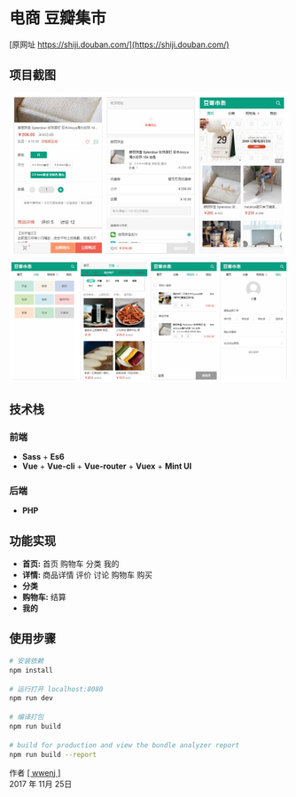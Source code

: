 # 电商 豆瓣集市

 [原网址 https://shiji.douban.com/](https://shiji.douban.com/)
## 项目截图

![预览截图](https://github.com/wwenj/dou-ban/blob/dev/Screenshots/md1.jpg)
![预览截图](https://github.com/wwenj/dou-ban/blob/dev/Screenshots/md2.jpg)

## 技术栈
### 前端
  * **Sass** + **Es6**
  * **Vue** + **Vue-cli** + **Vue-router** + **Vuex** + **Mint UI**
### 后端
* **PHP**
## 功能实现
* **首页:** 首页 购物车 分类 我的
* **详情:** 商品详情 评价 讨论 购物车 购买
* **分类**
* **购物车:** 结算
* **我的**
## 使用步骤


``` bash
# 安装依赖
npm install

# 运行打开 localhost:8080
npm run dev

# 编译打包
npm run build

# build for production and view the bundle analyzer report
npm run build --report
```

作者 [[ wwenj ]](http://www.wwenj.com/) <br>
2017 年 11月 25日
